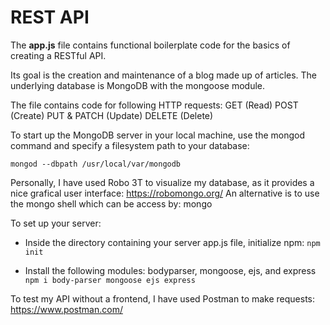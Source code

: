 # REST API

The **app.js** file contains functional boilerplate code for the basics of creating a RESTful API.

Its goal is the creation and maintenance of a blog made up of articles.
The underlying database is MongoDB with the mongoose module.

The file contains code for following HTTP requests:
GET (Read)
POST (Create)
PUT & PATCH (Update)
DELETE (Delete)

To start up the MongoDB server in your local machine, use the mongod command and specify a filesystem path to your database:

`mongod --dbpath /usr/local/var/mongodb`

Personally, I have used Robo 3T to visualize my database, as it provides a nice grafical user interface: https://robomongo.org/
An alternative is to use the mongo shell which can be access by:
mongo

To set up your server:
- Inside the directory containing your server app.js file, initialize npm:
`npm init`

- Install the following modules: bodyparser, mongoose, ejs, and express
`npm i body-parser mongoose ejs express`

To test my API without a frontend, I have used Postman to make requests: https://www.postman.com/
